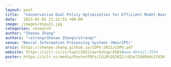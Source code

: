 ```yaml
---
layout: post
title:  "Conservative Dual Policy Optimization for Efficient Model-Based Reinforcement Learning"
date:   2022-02-02 21:22:53 +00:00
image: /images/dcpu21.jpg
categories: research
author: "Shenao Zhang"
authors: "<strong>Shenao Zhang</strong>"
venue: "Neural Information Processing Systems (NeurIPS)"
arxiv: https://shenao-zhang.github.io/CDPO-2021/CDPO.pdf
website: https://iclr.cc/virtual/2022/workshop/4565#wse-detail-7534
poster: https://iclr.cc/media/PosterPDFs/ICLR%202022/c81e728d9d4c2f636f067f89cc14862c_UhTy1WC.png
---
```

